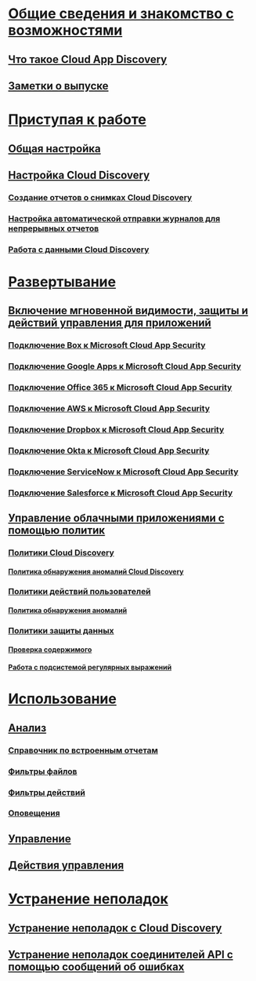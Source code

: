 # [Общие сведения и знакомство с возможностями](what-is-cloud-app-security.md)
## [Что такое Cloud App Discovery](what-is-cloud-app-security.md)
## [Заметки о выпуске](release-notes.md)
# [Приступая к работе](getting-started-with-cloud-app-security.md)
## [Общая настройка](general-setup.md)
## [Настройка Cloud Discovery](set-up-cloud-discovery.md)
### [Создание отчетов о снимках Cloud Discovery](create-snapshot-cloud-discovery-reports.md)
### [Настройка автоматической отправки журналов для непрерывных отчетов](configure-automatic-log-upload-for-continuous-reports.md)
### [Работа с данными Cloud Discovery](working-with-cloud-discovery-data.md)
# [Развертывание](deploy.md)
## [Включение мгновенной видимости, защиты и действий управления для приложений](enable-instant-visibility-protection-and-governance-actions-for-your-apps.md)
### [Подключение Box к Microsoft Cloud App Security](connect-box-to-microsoft-cloud-app-security.md)
### [Подключение Google Apps к Microsoft Cloud App Security](connect-google-apps-to-microsoft-cloud-app-security.md)
### [Подключение Office 365 к Microsoft Cloud App Security](connect-office-365-to-microsoft-cloud-app-security.md)
### [Подключение AWS к Microsoft Cloud App Security](connect-aws-to-microsoft-cloud-app-security.md)
### [Подключение Dropbox к Microsoft Cloud App Security](connect-dropbox-to-microsoft-cloud-app-security.md)
### [Подключение Okta к Microsoft Cloud App Security](connect-okta-to-microsoft-cloud-app-security.md)
### [Подключение ServiceNow к Microsoft Cloud App Security](connect-servicenow-to-microsoft-cloud-app-security.md)
### [Подключение Salesforce к Microsoft Cloud App Security](connect-salesforce-to-microsoft-cloud-app-security.md)
## [Управление облачными приложениями с помощью политик](control-cloud-apps-with-policies.md)
### [Политики Cloud Discovery](cloud-discovery-policies.md)
#### [Политика обнаружения аномалий Cloud Discovery](cloud-discovery-anomaly-detection-policy.md)
### [Политики действий пользователей](user-activity-policies.md)
#### [Политика обнаружения аномалий](anomaly-detection-policy.md)
### [Политики защиты данных](data-protection-policies.md)
#### [Проверка содержимого](content-inspection.md)
#### [Работа с подсистемой регулярных выражений](working-with-the-regex-engine.md)
# [Использование](daily-activities-to-protect-your-cloud-environment.md)
## [Анализ](investigate.md)
### [Справочник по встроенным отчетам](built-in-report-reference.md)
### [Фильтры файлов](file-filters.md)
### [Фильтры действий](activity-filters.md)
### [Оповещения](monitor-alerts.md)
## [Управление](control.md)
## [Действия управления](governance-actions.md)
# [Устранение неполадок](troubleshooting.md)
## [Устранение неполадок с Cloud Discovery](troubleshooting-cloud-discovery.md)
## [Устранение неполадок соединителей API с помощью сообщений об ошибках](troubleshooting-api-connectors-using-error-messages.md)

<!--HONumber=Oct16_HO4-->


